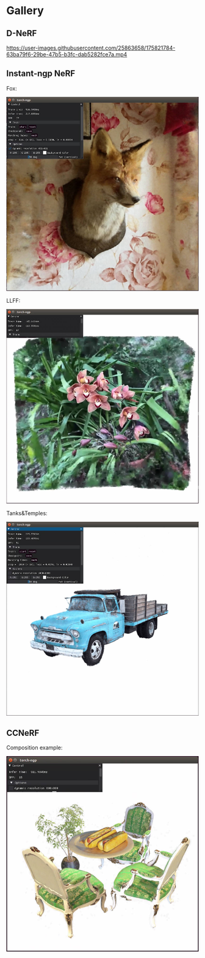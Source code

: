 # Gallery

## D-NeRF

https://user-images.githubusercontent.com/25863658/175821784-63ba79f6-29be-47b5-b3fc-dab5282fce7a.mp4


## Instant-ngp NeRF

Fox: 

![fox](fox.jpg)

LLFF: 

![llff](llff.jpg)

Tanks&Temples: 

![truck](truck.jpg)

## CCNeRF

Composition example: 

![ccnerf](ccnerf.jpg)
